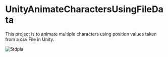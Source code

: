 # UnityAnimateCharactersUsingFileData
This project is to animate multiple characters using position values taken from a csv File in Unity.



![5tdpla](https://user-images.githubusercontent.com/13379995/140741226-f99e8032-75bd-4c75-9a35-0b39e1653d17.gif)
